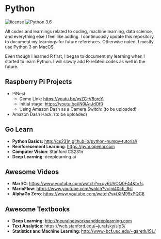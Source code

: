 # Python

![license](https://img.shields.io/github/license/mashape/apistatus.svg)
![Python 3.6](https://img.shields.io/badge/python-3.6-blue.svg)

All codes and learnings related to coding, machine learning, data science, and everything else I feel like adding. I continuously update this repository to document my learnings for future references. Otherwise noted, I mostly use Python 3 on MacOS. 

Even though I learned R first, I began to document my learning when I started to learn Python. I will slowly add R-related codes as well in the future. 
 
## Raspberry Pi Projects 
- PiNest
  - Demo Link: https://youtu.be/vsZC-V8orcY.
  - Initial stage: https://youtu.be/lN0iA-JdOf0
  - Using Amazon Dash as a Camera Switch: (to be uploaded)
- Amazon Dash Hack: (to be uploaded)

## Go Learn  
- **Python Basics**: http://cs231n.github.io/python-numpy-tutorial/ 
- **Reinforecement Learning**: https://gym.openai.com
- **Computer Vision**: Stanford CS231n  
- **Deep Learning**: deeplearning.ai

## Awesome Videos
- **MarI/O**: https://www.youtube.com/watch?v=qv6UVOQ0F44&t=1s
- **MarioFlow**: https://www.youtube.com/watch?v=Ipi40cb_RsI
- **AlphaGo Zero**: https://www.youtube.com/watch?v=tXlM99xPQC8

## Awesome Textbooks
- **Deep Learning**: http://neuralnetworksanddeeplearning.com
- **Text Analytics**: https://web.stanford.edu/~jurafsky/slp3/
- **Statistics and Machine Learning**: http://www-bcf.usc.edu/~gareth/ISL/

